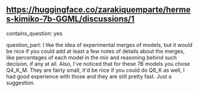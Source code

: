 ## https://huggingface.co/zarakiquemparte/hermes-kimiko-7b-GGML/discussions/1

contains_question: yes

question_part: I like the idea of experimental merges of models, but it would be nice if you could add at least a few notes of details about the merges, like percentages of each model in the mix and reasoning behind such decision, if any at all. Also, I've noticed that for these 7B models you chose Q4_K_M. They are fairly small, it'd be nice if you could do Q6_K as well, I had good experience with those and they are still pretty fast. Just a suggestion.